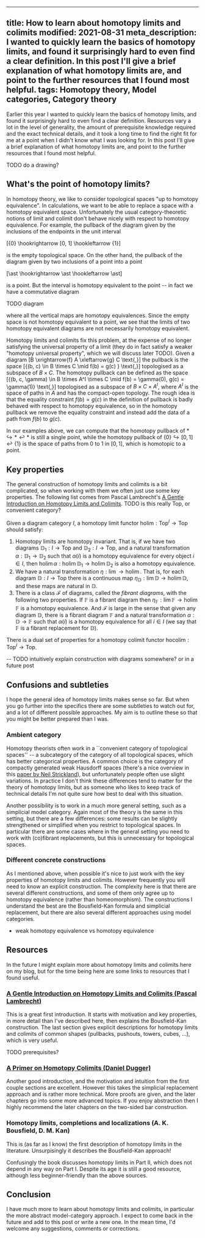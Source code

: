 ----
title: How to learn about homotopy limits and colimits
modified: 2021-08-31
meta_description: I wanted to quickly learn the basics of homotopy limits, and found it surprisingly hard to even find a clear definition. In this post I'll give a brief explanation of what homotopy limits are, and point to the further resources that I found most helpful.
tags: Homotopy theory, Model categories, Category theory
----

<!---
Preqrequisites: TODO. understand limits and colimits, basic topology. simplicial sets, nerves? coends?
-->

Earlier this year I wanted to quickly learn the basics of homotopy limits, and found it surprisingly hard to even find a clear definition. Resources vary a lot in the level of generality, the amount of prerequisite knowledge required and the exact technical details, and it took a long time to find the right fit for me at a point when I didn't know what I was looking for. In this post I'll give a brief explanation of what homotopy limits are, and point to the further resources that I found most helpful.

TODO do a drawing?

## What's the point of homotopy limits?

In homotopy theory, we like to consider topological spaces "up to homotopy equivalence". In calculations, we want to be able to replace a space with a homotopy equivalent space. Unfortunately the usual category-theoretic notions of limit and colimit don't behave nicely with respect to homotopy equivalence. For example, the pullback of the diagram given by the inclusions of the endpoints in the unit interval

\[\{0\} \hookrightarrow [0, 1] \hookleftarrow \{1\}\]

is the empty topological space. On the other hand, the pullback of the diagram given by two inclusions of a point into a point

\[\ast \hookrightarrow \ast \hookleftarrow \ast\]

is a point. But the interval is homotopy equivalent to the point -- in fact we have a commutative diagram

TODO diagram

where all the vertical maps are homotopy equivalences. Since the empty space is not homotopy equivalent to a point, we see that the limits of two homotopy equivalent diagrams are not necessarily homotopy equivalent.

<!--more-->

Homotopy limits and colimits fix this problem, at the expense of no longer satisfying the universal property of a limit (they do in fact satisfy a weaker "homotopy universal property", which we will discuss later TODO). Given a diagram
\[B \xrightarrow{f} A \xleftarrow{g} C \text{,}\]
the pullback is the space
\[\{(b, c) \in B \times C \mid f(b) = g(c) \} \text{,}\]
topologised as a subspace of $B \times C$. The homotopy pullback can be defined as the space
\[\{(b, c, \gamma) \in B \times A^I \times C \mid f(b) = \gamma(0), g(c) = \gamma(1)\} \text{,}\]
topologised as a subspace of $B \times C \times A^I$, where $A^I$ is the space of paths in $A$ and has the compact-open topology. The rough idea is that the equality constraint $f(b) = g(c)$ in the definition of pullback is badly behaved with respect to homotopy equivalence, so in the homotopy pullback we remove the equality constraint and instead add the data of a path from $f(b)$ to $g(c)$.

In our examples above, we can compute that the homotopy pullback of $\ast \hookrightarrow \ast \hookleftarrow \ast$ is still a single point, while the homotopy pullback of $\{0\} \hookrightarrow [0, 1] \hookleftarrow \{1\}$ is the space of paths from $0$ to $1$ in $[0, 1]$, which is homotopic to a point.


## Key properties

The general construction of homotopy limits and colimits is a bit complicated, so when working with them we often just use some key properties. The following list comes from Pascal Lambrecht's [A Gentle Introduction on Homotopy Limits and Colimits](https://mysite.science.uottawa.ca/pjacqmin/PrimerHolimHocolim-19sept2013.pdf). TODO is this really Top, or convenient category?

Given a diagram category $I$, a homotopy limit functor $\text{holim} : \text{Top}^I \to \text{Top}$ should satisfy:

1. Homotopy limits are homotopy invariant. That is, if we have two diagrams $\mathbb{D}_1 : I \to \text{Top}$ and $\mathbb{D}_2 : I \to \text{Top}$, and a natural transformation $\alpha : \mathbb{D}_1 \to \mathbb{D}_2$ such that $\alpha(i)$ is a homotopy equivalence for every object $i \in I$, then $\text{holim}\, \alpha : \text{holim}\, \mathbb{D}_1 \to \text{holim}\, \mathbb{D}_2$ is also a homotopy equivalence.
2. We have a natural transformation $\eta : \text{lim}\, \to \text{holim}\,$. That is, for each diagram $\mathbb{D} : I \to \text{Top}$ there is a continuous map $\eta_{\mathbb{D}} : \text{lim}\, \mathbb{D} \to \text{holim}\, \mathbb{D}$, and these maps are natural in $\mathbb{D}$.
3. There is a class $\mathcal{F}$ of diagrams, called the _fibrant diagrams_, with the following two properties. If $\mathbb{F}$ is a fibrant diagram then $\eta_{\mathbb{F}} : \text{lim}\, \mathbb{F} \to \text{holim}\, \mathbb{F}$ is a homotopy equivalence. And $\mathcal{F}$ is large in the sense that given any diagram $\mathbb{D}$, there is a fibrant diagram $\mathbb{F}$ and a natural transformation $\alpha : \mathbb{D} \to \mathbb{F}$ such that $\alpha(i)$ is a homotopy equivalence for all $i \in I$ (we say that $\mathbb{F}$ is a fibrant replacement for $\mathbb{D}$).

There is a dual set of properties for a homotopy colimit functor $\text{hocolim} : \text{Top}^I \to \text{Top}$.

-- TODO intuitively explain construction with diagrams somewhere? or in a future post

## Confusions and subtleties

I hope the general idea of homotopy limits makes sense so far. But when you go further into the specifics there are some subtleties to watch out for, and a lot of different possible approaches. My aim is to outline these so that you might be better prepared than I was.

### Ambient category

Homotopy theorists often work in a ``convenient category of topological spaces'' -- a subcategory of the category of all topological spaces, which has better categorical properties. A common choice is the category of compactly generated weak Hausdorff spaces (there's a nice overview in this [paper by Neil Strickland](https://neil-strickland.staff.shef.ac.uk/courses/homotopy/cgwh.pdf)), but unfortunately people often use slight variations. In practice I don't think these differences tend to matter for the theory of homotopy limits, but as someone who likes to keep track of technical details I'm not quite sure how best to deal with this situation.

Another possibility is to work in a much more general setting, such as a simplicial model category. Again most of the theory is the same in this setting, but there are a few differences: some results can be slightly strengthened or simplified when you restrict to topological spaces. In particular there are some cases where in the general setting you need to work with (co)fibrant replacements, but this is unnecessary for topological spaces.

### Different concrete constructions

As I mentioned above, when possible it's nice to just work with the key properties of homotopy limits and colimits. However frequently you will need to know an explicit construction. The complexity here is that there are several different constructions, and some of them only agree up to homotopy equivalence (rather than homeomorphism). The constructions I understand the best are the Bousfield-Kan formula and simplicial replacement, but there are also several different approaches using model categories.

- weak homotopy equivalence vs homotopy equivalence

## Resources

In the future I might explain more about homotopy limits and colimits here on my blog, but for the time being here are some links to resources that I found useful.

### [A Gentle Introduction on Homotopy Limits and Colimits (Pascal Lambrecht)](https://mysite.science.uottawa.ca/pjacqmin/PrimerHolimHocolim-19sept2013.pdf)

This is a great first introduction. It starts with motivation and key properties, in more detail than I've described here, then explains the Bousfield-Kan construction. The last section gives explicit descriptions for homotopy limits and colimits of common shapes (pullbacks, pushouts, towers, cubes, ...), which is very useful.

TODO prerequisites?

### [A Primer on Homotopy Colimits (Daniel Dugger)](https://pages.uoregon.edu/ddugger/hocolim.pdf)

Another good introduction, and the motivation and intuition from the first couple sections are excellent. However this takes the simplicial replacement approach and is rather more technical. More proofs are given, and the later chapters go into some more advanced topics. If you enjoy abstraction then I highly recommend the later chapters on the two-sided bar construction.

### Homotopy limits, completions and localizations (A. K. Bousfield, D. M. Kan)

This is (as far as I know) the first description of homotopy limits in the literature. Unsurpisingly it describes the Bousfield-Kan approach!

Confusingly the book discusses homotopy limits in Part II, which does not depend in any way on Part I. Despite its age it is still a good resource, although less beginner-friendly than the above sources.

## Conclusion

I have much more to learn about homotopy limits and colimits, in particular the more abstract model-category approach. I expect to come back in the future and add to this post or write a new one. In the mean time, I'd welcome any suggestions, comments or corrections.


